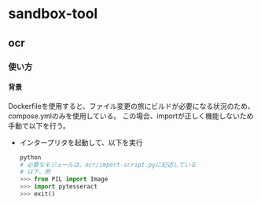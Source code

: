 # sandbox-tool

## ocr


### 使い方

#### 背景
Dockerfileを使用すると、ファイル変更の旅にビルドが必要になる状況のため、compose.ymlのみを使用している。
この場合、importが正しく機能しないため手動で以下を行う。

- インタープリタを起動して、以下を実行

    ```python
    python
    # 必要なモジュールは、ocr/import-script.pyに記述している
    # 以下、例
    >>> from PIL import Image
    >>> import pytesseract
    >>> exit()
    ```
